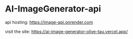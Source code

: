 # AI-ImageGenerator-api

api hosting: https://image-api.onrender.com

visit the site: https://ai-image-generator-olive-tau.vercel.app/
